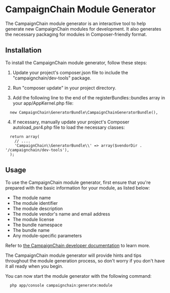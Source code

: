 # CampaignChain Module Generator

The CampaignChain module generator is an interactive tool to help generate new CampaignChain modules for development. It also generates the necessary packaging for modules in Composer-friendly format.

## Installation

To install the CampaignChain module generator, follow these steps:

1. Update your project's composer.json file to include the "campaignchain/dev-tools" package.

2. Run "composer update" in your project directory.

3. Add the following line to the end of the registerBundles::bundles array in your app/AppKernel.php file:

```
  new CampaignChain\GeneratorBundle\CampaignChainGeneratorBundle(),
```

4. If necessary, manually update your project's Composer autoload_psr4.php file to load the necessary classes:

```
  return array(
    // ....
    'CampaignChain\\GeneratorBundle\\' => array($vendorDir . '/campaignchain/dev-tools'),
  );
```

## Usage
  
To use the CampaignChain module generator, first ensure that you're prepared with the basic information for your module, as listed below: 

- The module name
- The module identifier
- The module description
- The module vendor's name and email address
- The module license
- The bundle namespace
- The bundle name
- Any module-specific parameters

Refer to [the CampaignChain developer documentation](http://doc.campaignchain.com/current/developer/book/modules.html) to learn more.

The CampaignChain module generator will provide hints and tips throughout the module generation process, so don't worry if you don't have it all ready when you begin. 

You can now start the module generator with the following command:

```
  php app/console campaignchain:generate:module
```  